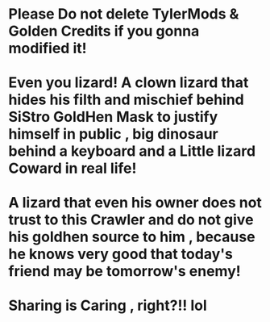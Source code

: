 # Please Do not delete TylerMods & Golden Credits if you gonna modified it!<br><br>Even you lizard! A clown lizard that hides his filth and mischief behind SiStro GoldHen Mask to justify himself in public , big dinosaur behind a keyboard and a Little lizard Coward in real life!<br><br>A lizard that even his owner does not trust to this Crawler and do not give his goldhen source to him , because he knows very good that today's friend may be tomorrow's enemy!<br><br> Sharing is Caring , right?!! lol
